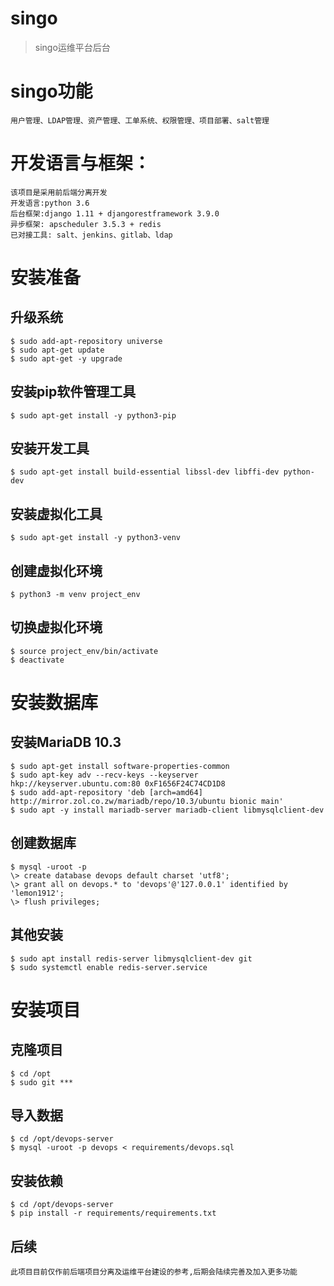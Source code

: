 # singo

> singo运维平台后台

# singo功能
```
用户管理、LDAP管理、资产管理、工单系统、权限管理、项目部署、salt管理
```
# 开发语言与框架：
```
该项目是采用前后端分离开发
开发语言:python 3.6
后台框架:django 1.11 + djangorestframework 3.9.0
异步框架: apscheduler 3.5.3 + redis
已对接工具: salt、jenkins、gitlab、ldap
```

# 安装准备


## 升级系统
```
$ sudo add-apt-repository universe
$ sudo apt-get update
$ sudo apt-get -y upgrade
```

## 安装pip软件管理工具
```
$ sudo apt-get install -y python3-pip
```

## 安装开发工具
```
$ sudo apt-get install build-essential libssl-dev libffi-dev python-dev
```

## 安装虚拟化工具
```
$ sudo apt-get install -y python3-venv
```


## 创建虚拟化环境
```
$ python3 -m venv project_env
```

## 切换虚拟化环境
```
$ source project_env/bin/activate
$ deactivate
```

# 安装数据库

## 安装MariaDB 10.3
```
$ sudo apt-get install software-properties-common
$ sudo apt-key adv --recv-keys --keyserver hkp://keyserver.ubuntu.com:80 0xF1656F24C74CD1D8
$ sudo add-apt-repository 'deb [arch=amd64] http://mirror.zol.co.zw/mariadb/repo/10.3/ubuntu bionic main'
$ sudo apt -y install mariadb-server mariadb-client libmysqlclient-dev
```

## 创建数据库
```
$ mysql -uroot -p
\> create database devops default charset 'utf8';
\> grant all on devops.* to 'devops'@'127.0.0.1' identified by 'lemon1912';
\> flush privileges;
```

## 其他安装
```
$ sudo apt install redis-server libmysqlclient-dev git
$ sudo systemctl enable redis-server.service
```

# 安装项目


## 克隆项目
```
$ cd /opt
$ sudo git ***
```

## 导入数据
```
$ cd /opt/devops-server
$ mysql -uroot -p devops < requirements/devops.sql
```

## 安装依赖
```
$ cd /opt/devops-server
$ pip install -r requirements/requirements.txt
```

## 后续
```
此项目目前仅作前后端项目分离及运维平台建设的参考,后期会陆续完善及加入更多功能
```

